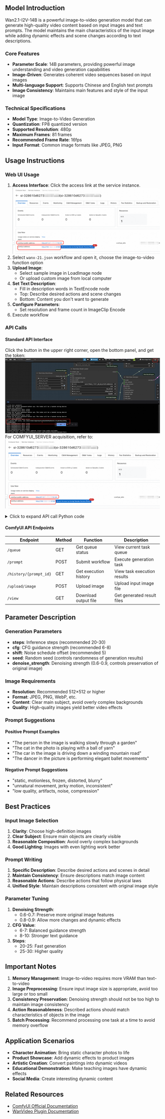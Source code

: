 ## Model Introduction

Wan2.1-I2V-14B is a powerful image-to-video generation model that can generate high-quality video content based on input images and text prompts. The model maintains the main characteristics of the input image while adding dynamic effects and scene changes according to text descriptions.

### Core Features
- **Parameter Scale**: 14B parameters, providing powerful image understanding and video generation capabilities
- **Image-Driven**: Generates coherent video sequences based on input images
- **Multi-language Support**: Supports Chinese and English text prompts
- **Image Consistency**: Maintains main features and style of the input image

### Technical Specifications
- **Model Type**: Image-to-Video Generation
- **Quantization**: FP8 quantized version
- **Supported Resolution**: 480p
- **Maximum Frames**: 81 frames
- **Recommended Frame Rate**: 16fps
- **Input Format**: Common image formats like JPEG, PNG

## Usage Instructions

### Web UI Usage
1. **Access Interface**: Click the access link at the service instance. ![img_3.png](img_3.png)
2. Select `wanx-21.json` workflow and open it, choose the image-to-video function option
3. **Upload Image**:
    - Select sample image in LoadImage node
    - Or upload custom image from local computer
4. **Set Text Description**:
    - Fill in description words in TextEncode node
    - Top: Describe desired actions and scene changes
    - Bottom: Content you don't want to generate
5. **Configure Parameters**:
    - Set resolution and frame count in ImageClip Encode
6. Execute workflow

### API Calls

#### Standard API Interface

Click the button in the upper right corner, open the bottom panel, and get the token: ![img_1.png](img_1.png)
For COMFYUI_SERVER acquisition, refer to: ![img_3.png](img_3.png)

<details>
<summary>Click to expand API call Python code</summary>

```python
import requests, json, uuid, time, random, os

# Configuration parameters
COMFYUI_SERVER, COMFYUI_TOKEN = "Enter your server address", "Enter your token"
T5_MODEL = "wan2.1/umt5-xxl-enc-bf16.safetensors"
VIDEO_MODEL = "Wan2_1-I2V-14B-480P_fp8_e4m3fn.safetensors"
VAE_MODEL = "wan2.1/Wan2_1_VAE_bf16.safetensors"
CLIP_MODEL = "wan2.1/open-clip-xlm-roberta-large-vit-huge-14_visual_fp16.safetensors"

# Preset parameters
IMAGE_PATH = "girl.png"
PROMPT = "A beautiful anime girl with long flowing hair, graceful movements, smooth animation, cinematic lighting, high quality"
NEG_PROMPT = "bad quality video, low quality, blurry, distorted, choppy animation, static, bad anatomy"

class ComfyUIClient:
   def __init__(self, server=COMFYUI_SERVER, token=COMFYUI_TOKEN):
      self.base_url, self.token, self.client_id = f"http://{server}", token, str(uuid.uuid4())
      self.headers = {"Content-Type": "application/json", **({"Authorization": f"Bearer {token}"} if token else {})}

   def upload_image(self, image_path):
      """Upload image to ComfyUI"""
      if not os.path.exists(image_path):
         raise Exception(f"Image file does not exist: {image_path}")

      try:
         with open(image_path, 'rb') as f:
            files = {'image': (os.path.basename(image_path), f, 'image/png')}
            headers = {}
            if self.token:
               headers["Authorization"] = f"Bearer {self.token}"

            response = requests.post(f"{self.base_url}/upload/image", files=files, headers=headers)
            print(f"Upload response: {response.text}")

            if response.status_code != 200:
               raise Exception(f"Upload failed, status code: {response.status_code}")

            result = response.json()
            if 'name' not in result:
               raise Exception(f"No filename in upload response: {result}")

            return result['name']
      except Exception as e:
         raise Exception(f"Image upload failed: {e}")

   def generate_i2v(self, image_path, prompt, neg_prompt, steps=10, cfg=6, width=512, height=512, frames=81):
      """Image-to-Video - Fixed clip_vision input"""
      print("📤 Uploading image...")
      image_name = self.upload_image(image_path)
      print(f"✅ Image uploaded successfully: {image_name}")

      workflow = {
         "42": {"inputs": {"image": image_name, "upload": "image"}, "class_type": "LoadImage"},
         "43": {"inputs": {"model_name": VAE_MODEL, "precision": "bf16"}, "class_type": "WanVideoVAELoader"},
         "44": {"inputs": {"model_name": CLIP_MODEL, "precision": "fp16", "load_device": "offload_device"}, "class_type": "LoadWanVideoClipTextEncoder"},
         "45": {"inputs": {"model_name": T5_MODEL, "precision": "bf16", "load_device": "offload_device", "quantization": "disabled"}, "class_type": "LoadWanVideoT5TextEncoder"},
         "46": {"inputs": {"blocks_to_swap": 10, "offload_img_emb": False, "offload_txt_emb": False, "use_non_blocking": True, "vace_blocks_to_swap": 0}, "class_type": "WanVideoBlockSwap"},
         "47": {"inputs": {"backend": "inductor", "fullgraph": False, "mode": "default", "dynamic": False, "dynamo_cache_size_limit": 64, "compile_transformer_blocks_only": True, "dynamo_recompile_limit": 128}, "class_type": "WanVideoTorchCompileSettings"},
         "48": {"inputs": {"model": VIDEO_MODEL, "base_precision": "bf16", "quantization": "fp8_e4m3fn", "load_device": "offload_device", "attention_mode": "sageattn", "block_swap_args": ["46", 0]}, "class_type": "WanVideoModelLoader"},
         "49": {"inputs": {"positive_prompt": prompt, "negative_prompt": neg_prompt, "force_offload": True, "t5": ["45", 0]}, "class_type": "WanVideoTextEncode"},
         "50": {
            "inputs": {
               "generation_width": width,
               "generation_height": height,
               "num_frames": frames,
               "force_offload": True,
               "noise_aug_strength": 0,
               "latent_strength": 1,
               "clip_embed_strength": 1,
               "adjust_resolution": True,
               "image": ["42", 0],
               "vae": ["43", 0],
               "clip_vision": ["44", 0]  # Modified to clip_vision
            },
            "class_type": "WanVideoImageClipEncode"
         },
         "52": {"inputs": {"steps": steps, "cfg": cfg, "shift": 5, "seed": random.randint(1, 1000000), "force_offload": True, "scheduler": "dpm++", "riflex_freq_index": 0, "denoise_strength": 1, "batched_cfg": False, "rope_function": "comfy", "model": ["48", 0], "text_embeds": ["49", 0], "image_embeds": ["50", 0]}, "class_type": "WanVideoSampler"},
         "53": {"inputs": {"enable_vae_tiling": True, "tile_x": 272, "tile_y": 272, "tile_stride_x": 144, "tile_stride_y": 128, "vae": ["43", 0], "samples": ["52", 0]}, "class_type": "WanVideoDecode"},
         "54": {"inputs": {"frame_rate": 16, "loop_count": 0, "filename_prefix": "WanVideo2_1", "format": "video/h264-mp4", "pix_fmt": "yuv420p", "crf": 19, "save_metadata": True, "trim_to_audio": False, "pingpong": False, "save_output": True, "images": ["53", 0]}, "class_type": "VHS_VideoCombine"}
      }

      print("📤 Submitting workflow...")
      response = requests.post(f"{self.base_url}/prompt", headers=self.headers, json={"prompt": workflow, "client_id": self.client_id})
      print(f"API Response: {response.text}")
      result = response.json()
      if "error" in result: raise Exception(f"Workflow error: {result['error']}")
      if "prompt_id" not in result: raise Exception(f"No prompt_id in response: {result}")
      return result["prompt_id"]

   def get_status(self, task_id):
      try:
         queue_data = requests.get(f"{self.base_url}/queue", headers=self.headers).json()
         if any(item[1] == task_id for item in queue_data.get("queue_running", [])): return "processing"
         if any(item[1] == task_id for item in queue_data.get("queue_pending", [])): return "pending"
         history_response = requests.get(f"{self.base_url}/history/{task_id}", headers=self.headers)
         return "completed" if history_response.status_code == 200 and task_id in history_response.json() else "processing"
      except: return "processing"

   def download_video(self, task_id, output_path="i2v_output.mp4"):
      try:
         response = requests.get(f"{self.base_url}/history/{task_id}", headers=self.headers)
         history = response.json()
         if task_id in history:
            for output in history[task_id]['outputs'].values():
               if 'gifs' in output:
                  filename = output['gifs'][0]['filename']
                  video_response = requests.get(f"{self.base_url}/view?filename={filename}", headers=self.headers)
                  with open(output_path, "wb") as f: f.write(video_response.content)
                  return output_path
      except Exception as e: print(f"Download error: {e}")
      return None

def main():
   client = ComfyUIClient()
   try:
      print(f"🎬 Starting image-to-video task...")
      print(f"📷 Input image: {IMAGE_PATH}")
      print(f"📝 Prompt: {PROMPT}")

      if not os.path.exists(IMAGE_PATH):
         print(f"❌ Image file does not exist: {IMAGE_PATH}")
         print("Please ensure there is a girl.png file in the current directory")
         return

      task_id = client.generate_i2v(IMAGE_PATH, PROMPT, NEG_PROMPT, 10, 6, 512, 512, 81)
      print(f"🆔 Task ID: {task_id}")

      while True:
         status = client.get_status(task_id)
         print(f"📊 Current status: {status}")
         if status == "completed": print("✅ Video ready!"); break
         elif status == "failed": print("❌ Generation failed!"); exit(1)
         time.sleep(10)

      output_file = client.download_video(task_id, "i2v_output.mp4")
      print("🎉 Video downloaded successfully!" if output_file else "❌ Failed to download video")
      if output_file: print(f"📁 Saved as: {output_file}")

   except Exception as e: print(f"❌ Error: {e}")

if __name__ == "__main__": main()
```

</details>

#### ComfyUI API Endpoints

| Endpoint | Method | Function | Description |
|----------|--------|----------|-------------|
| `/queue` | GET | Get queue status | View current task queue |
| `/prompt` | POST | Submit workflow | Execute generation task |
| `/history/{prompt_id}` | GET | Get execution history | View task execution results |
| `/upload/image` | POST | Upload image | Upload input image file |
| `/view` | GET | Download output file | Get generated result files |

## Parameter Description

### Generation Parameters
- **steps**: Inference steps (recommended 20-30)
- **cfg**: CFG guidance strength (recommended 6-8)
- **shift**: Noise schedule offset (recommended 5)
- **seed**: Random seed (controls randomness of generation results)
- **denoise_strength**: Denoising strength (0.6-0.9, controls preservation of original image)

### Image Requirements
- **Resolution**: Recommended 512×512 or higher
- **Format**: JPEG, PNG, WebP, etc.
- **Content**: Clear main subject, avoid overly complex backgrounds
- **Quality**: High-quality images yield better video effects

### Prompt Suggestions

#### Positive Prompt Examples
- "The person in the image is walking slowly through a garden"
- "The cat in the photo is playing with a ball of yarn"
- "The car in the image is driving down a winding mountain road"
- "The dancer in the picture is performing elegant ballet movements"

#### Negative Prompt Suggestions
- "static, motionless, frozen, distorted, blurry"
- "unnatural movement, jerky motion, inconsistent"
- "low quality, artifacts, noise, compression"

## Best Practices

### Input Image Selection
1. **Clarity**: Choose high-definition images
2. **Clear Subject**: Ensure main objects are clearly visible
3. **Reasonable Composition**: Avoid overly complex backgrounds
4. **Good Lighting**: Images with even lighting work better

### Prompt Writing
1. **Specific Description**: Describe desired actions and scenes in detail
2. **Maintain Consistency**: Ensure descriptions match image content
3. **Reasonable Actions**: Describe actions that follow physical laws
4. **Unified Style**: Maintain descriptions consistent with original image style

### Parameter Tuning
1. **Denoising Strength**:
    - 0.6-0.7: Preserve more original image features
    - 0.8-0.9: Allow more changes and dynamic effects
2. **CFG Value**:
    - 6-7: Balanced guidance strength
    - 8-10: Stronger text guidance
3. **Steps**:
    - 20-25: Fast generation
    - 25-30: Higher quality

## Important Notes

1. **Memory Management**: Image-to-video requires more VRAM than text-to-video
2. **Image Preprocessing**: Ensure input image size is appropriate, avoid too large or too small
3. **Consistency Preservation**: Denoising strength should not be too high to maintain image consistency
4. **Action Reasonableness**: Described actions should match characteristics of objects in the image
5. **Batch Processing**: Recommend processing one task at a time to avoid memory overflow

## Application Scenarios

- **Character Animation**: Bring static character photos to life
- **Product Showcase**: Add dynamic effects to product images
- **Artistic Creation**: Convert paintings into dynamic videos
- **Educational Demonstration**: Make teaching images have dynamic effects
- **Social Media**: Create interesting dynamic content

## Related Resources

- [ComfyUI Official Documentation](https://comfyui-wiki.com/zh/interface/node-options)
- [WanVideo Plugin Documentation](https://github.com/kijai/ComfyUI-WanVideoWrapper/blob/main/readme.md)